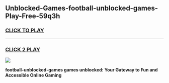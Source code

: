 
## Unblocked-Games-football-unblocked-games-Play-Free-59q3h
<h3>
<a href="https://premium76.site?title=football-unblocked-games&ref=15A">CLICK TO PLAY</a></h3>
<hr>

<h3>
<a href="https://premium76.site?title=football-unblocked-games&ref=15A">CLICK 2 PLAY</a>
  
</h3>

<a href="https://premium76.site?title=football-unblocked-games&ref=15A"><img src="https://clearcache.store/games.png"></a>


**football-unblocked-games games unblocked: Your Gateway to Fun and Accessible Online Gaming**
